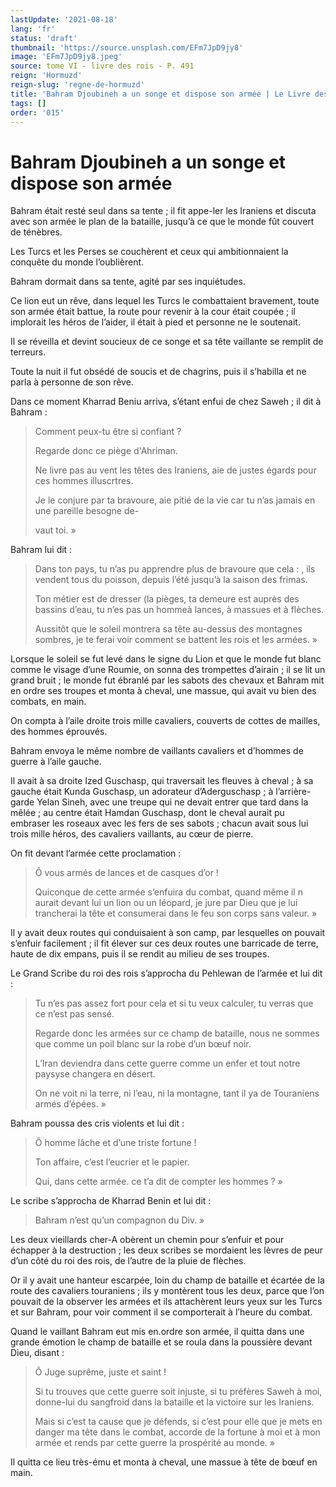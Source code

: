 ```yaml
---
lastUpdate: '2021-08-18'
lang: 'fr'
status: 'draft'
thumbnail: 'https://source.unsplash.com/EFm7JpD9jy8'
image: 'EFm7JpD9jy8.jpeg'
source: tome VI - livre des rois - P. 491
reign: 'Hormuzd'
reign-slug: 'regne-de-hormuzd'
title: 'Bahram Djoubineh a un songe et dispose son armée | Le Livre des Rois | Shâhnâmeh'
tags: []
order: '015'
---
```


<!-- LTeX: language=fr -->

# Bahram Djoubineh a un songe et dispose son armée

Bahram était resté seul dans sa tente ; il fit appe-ler les Iraniens et discuta avec son armée le plan de la bataille, jusqu’à ce que le monde fût couvert de ténèbres.

Les Turcs et les Perses se couchèrent et ceux qui ambitionnaient la conquête du monde l’oublièrent.

Bahram dormait dans sa tente, agité par ses inquiétudes.

Ce lion eut un rêve, dans lequel les Turcs le combattaient bravement, toute son armée était battue, la route pour revenir à la cour était coupée ; il implorait les héros de l’aider, il était à pied et personne ne le soutenait.

Il se réveilla et devint soucieux de ce songe et sa tête vaillante se remplit de terreurs.

Toute la nuit il fut obsédé de soucis et de chagrins, puis il s’habilla et ne parla à personne de son rêve.

Dans ce moment Kharrad Beniu arriva, s’étant enfui de chez Saweh ; il dit à Bahram :

> Comment peux-tu être si confiant ?
>
> Regarde donc ce piège d'Ahriman.
>
> Ne livre pas au vent les têtes des Iraniens, aie de justes égards pour ces hommes illuscrtres.
>
> Je le conjure par ta bravoure, aie pitié de la vie car tu n’as jamais en une pareille besogne de-
>
> vaut toi. »

Bahram lui dit :

> Dans ton pays, tu n’as pu apprendre plus de bravoure que cela : , ils vendent tous du poisson, depuis l’été jusqu’à la saison des frimas.
>
> Ton métier est de dresser (la pièges, ta demeure est auprès des bassins d’eau, tu n’es pas un hommeà lances, à massues et à flèches.
>
> Aussitôt que le soleil montrera sa tête au-dessus des montagnes sombres, je te ferai voir comment se battent les rois et les armées. »

Lorsque le soleil se fut levé dans le signe du Lion et que le monde fut blanc comme le visage d’une Roumie, on sonna des trompettes d’airain ; il se lit un grand bruit ; le monde fut ébranlé par les sabots des chevaux et Bahram mit en ordre ses troupes et monta à cheval, une massue, qui avait vu bien des combats, en main.

On compta à l’aile droite trois mille cavaliers, couverts de cottes de mailles, des hommes éprouvés.

Bahram envoya le même nombre de vaillants cavaliers et d’hommes de guerre à l’aile gauche.

Il avait à sa droite Ized Guschasp, qui traversait les fleuves à cheval ; à sa gauche était Kunda Guschasp, un adorateur d’Aderguschasp ; à l’arrière-garde Yelan Sineh, avec une treupe qui ne devait entrer que tard dans la mêlée ; au centre était Hamdan Guschasp, dont le cheval aurait pu embraser les roseaux avec les fers de ses sabots ; chacun avait sous lui trois mille héros, des cavaliers vaillants, au cœur de pierre.

On fit devant l’armée cette proclamation :

> Ô vous armés de lances et de casques d’or !
>
> Quiconque de cette armée s’enfuira du combat, quand même il n aurait devant lui un lion ou un léopard, je jure par Dieu que je lui trancherai la tête et consumerai dans le feu son corps sans valeur. »

Il y avait deux routes qui conduisaient à son camp, par lesquelles on pouvait s’enfuir facilement ; il fit élever sur ces deux routes une barricade de terre, haute de dix empans, puis il se rendit au milieu de ses troupes.

Le Grand Scribe du roi des rois s’approcha du Pehlewan de l’armée et lui dit :

> Tu n’es pas assez fort pour cela et si tu veux calculer, tu verras que ce n’est pas sensé.
>
> Regarde donc les armées sur ce champ de bataille, nous ne sommes que comme un poil blanc sur la robe d’un bœuf noir.
>
> L’Iran deviendra dans cette guerre comme un enfer et tout notre paysyse changera en désert.
>
> On ne voit ni la terre, ni l’eau, ni la montagne, tant il ya de Touraniens armés d’épées. »

Bahram poussa des cris violents et lui dit :

> Ô homme lâche et d’une triste fortune !
>
> Ton affaire, c’est l’eucrier et le papier.
>
> Qui, dans cette armée. ce t’a dit de compter les hommes ? »

Le scribe s’approcha de Kharrad Benin et lui dit :

> Bahram n’est qu’un compagnon du Div. »

Les deux vieillards cher-A obèrent un chemin pour s’enfuir et pour échapper à la destruction ; les deux scribes se mordaient les lèvres de peur d’un côté du roi des rois, de l’autre de la pluie de flèches.

Or il y avait une hanteur escarpée, loin du champ de bataille et écartée de la route des cavaliers touraniens ; ils y montèrent tous les deux, parce que l’on pouvait de la observer les armées et ils attachèrent leurs yeux sur les Turcs et sur Bahram, pour voir comment il se comporterait à l’heure du combat.

Quand le vaillant Bahram eut mis en.ordre son armée, il quitta dans une grande émotion le champ de bataille et se roula dans la poussière devant Dieu, disant :

> Ô Juge suprême, juste et saint !
>
> Si tu trouves que cette guerre soit injuste, si tu préfères Saweh à moi, donne-lui du sangfroid dans la bataille et la victoire sur les Iraniens.
>
> Mais si c’est ta cause que je défends, si c’est pour elle que je mets en danger ma tête dans le combat, accorde de la fortune à moi et à mon armée et rends par cette guerre la prospérité au monde. »

Il quitta ce lieu très-ému et monta à cheval, une massue à tête de bœuf en main.
